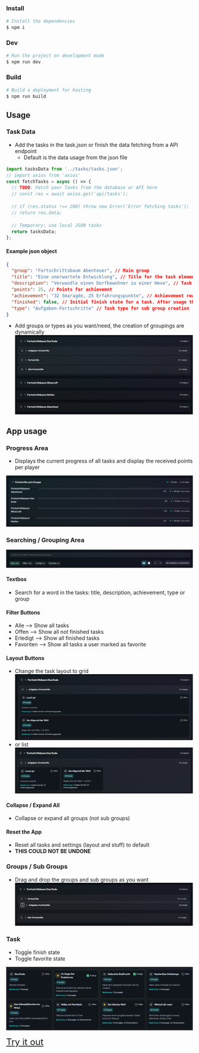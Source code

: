 ### Install

```bash
# Install the dependencies
$ npm i
```

### Dev

```bash
# Run the project on development mode
$ npm run dev
```

### Build

```bash
# Build a deployment for hosting
$ npm run build
```

## Usage

### Task Data

- Add the tasks in the task.json or finish the data fetching from a API endpoint
  - Default is the data usage from the json file

```js
import tasksData from '../tasks/tasks.json';
// import axios from 'axios'
const fetchTasks = async () => {
  // TODO: Fetch your Tasks from the database or API here
  // const res = await axios.get('api/tasks');

  // if (res.status !== 200) throw new Error('Error fetching tasks');
  // return res.data;

  // Temporary: use local JSON tasks
  return tasksData;
};
```

#### Example json object

```json
{
  "group": "Fortschrittsbaum Abenteuer", // Main group
  "title": "Eine unerwartete Entwicklung", // Title for the task element
  "description": "Verwandle einen Dorfbewohner zu einer Hexe", // Task description to display on the task element
  "points": 25, // Points for achievemnt
  "achievement": "32 Smaragde, 25 Erfahrungspunkte", // Achievement reward
  "finished": false, // Initial finish state for a task. After usage the states comes from the users localstorage
  "type": "Aufgaben-Fortschritte" // Task type for sub group creation
}
```

- Add groups or types as you want/need, the creation of groupings are dynamically
  ![alt text](/Readme-assets/dynamic_grouping.png)

## App usage

### Progress Area

- Displays the current progress of all tasks and display the received points per player

![alt text](./Readme-assets/progress.png)

### Searching / Grouping Area

![alt text](/Readme-assets/filtering.png)

#### Textbox

- Search for a word in the tasks: title, description, achievement, type or group

#### Filter Buttons

- Alle --> Show all tasks
- Offen --> Show all not finished tasks
- Erledigt --> Show all finished tasks
- Favoriten --> Show all tasks a user marked as favorite

#### Layout Buttons

- Change the task layout to grid
  ![alt text](/Readme-assets/list.png)
- or list
  ![alt text](/Readme-assets/grid.png)

#### Collapse / Expand All

- Collapse or expand all groups (not sub groups)

#### Reset the App

- Reset all tasks and settings (layout and stuff) to default
- <b> THIS COULD NOT BE UNDONE </b>

### Groups / Sub Groups

- Drag and drop the groups and sub groups as you want
  ![alt text](/Readme-assets/dragndrop.png)

### Task

- Toggle finish state
- Toggle favorite state

![alt text](/Readme-assets/task.png)

<a style="font-size: 24px;" target='_blank' href='https://dlds-achievement-tacker.netlify.app/'> Try it out </a>
